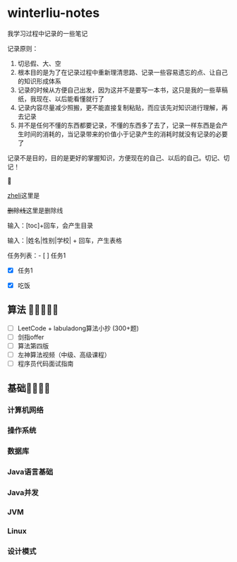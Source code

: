 # winterliu-notes

我学习过程中记录的一些笔记

记录原则：

1. 切忌假、大、空
2. 根本目的是为了在记录过程中重新理清思路、记录一些容易遗忘的点、让自己的知识形成体系
3. 记录的时候从方便自己出发，因为这并不是要写一本书，这只是我的一些草稿纸，我现在、以后能看懂就行了
4. 记录内容尽量减少照搬，更不能直接复制粘贴，而应该先对知识进行理解，再去记录
5. 并不是任何不懂的东西都要记录，不懂的东西多了去了，记录一样东西是会产生时间的消耗的，当记录带来的价值小于记录产生的消耗时就没有记录的必要了

记录不是目的，目的是更好的掌握知识，方便现在的自己、以后的自己。切记、切记！

:rocket:

<u> zheli</u>这里是

~~删除线~~这里是删除线

输入：[toc]+回车，会产生目录

输入：|姓名|性别|学校| + 回车，产生表格

任务列表：- [ ] 任务1

- [x] 任务1

- [x] 吃饭

## 算法 :rocket::rocket::rocket::rocket::rocket:

- [ ] LeetCode + labuladong算法小抄 (300+题)
- [ ] 剑指offer
- [ ] 算法第四版
- [ ] 左神算法视频（中级、高级课程）
- [ ] 程序员代码面试指南

## 基础:rocket::rocket::rocket::rocket:

### 计算机网络

### 操作系统

### 数据库

### Java语言基础

### Java并发

### JVM

### Linux

### 设计模式

